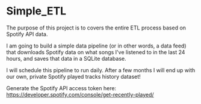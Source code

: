 # Simple_ETL
The purpose of this project is to covers the entire ETL process based on Spotify API data. 

I am going to build a simple data pipeline (or in other words, a data feed) that downloads Spotify data on what songs I've listened to in the last 24 hours, and saves that data in a SQLite database.

I will schedule this pipeline to run daily. After a few months I will end up with our own, private Spotify played tracks history dataset!

Generate the Spotify API access token here: https://developer.spotify.com/console/get-recently-played/
